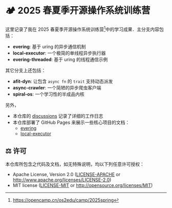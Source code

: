 # 🏕️ 2025 春夏季开源操作系统训练营

这里记录了我在 2025 春夏季开源操作系统训练营[^1]中的学习成果．主分支内容包括：

- **evering**: 基于 uring 的异步通信机制
- **local-executor**: 一个极简的单线程异步执行器
- **evering-threaded**: 基于 uring 的线程通信示例

其它分支上还包括：

- **afit-dyn**: 让包含 `async fn` 的 `trait` 支持动态派发
- **async-crawler**: 一个简陋的异步爬虫客户端
- **spiral-os**: 一个学习性的半成品内核

另外，

- 本仓库的 [discussions](https://github.com/loichyan/openoscamp-2025s/discussions) 记录了详细的工作日志
- 本仓库部署了 GitHub Pages 来展示一些核心项目的文档：
  - [evering](https://loichyan.github.io/openoscamp-2025s/evering/)
  - [local-executor](https://loichyan.github.io/openoscamp-2025s/local_executor/)

## ⚖️ 许可

本仓库所包含之代码及文档，如无特殊说明，均以下列任意许可授权：

- Apache License, Version 2.0 ([LICENSE-APACHE](LICENSE-APACHE) or <http://www.apache.org/licenses/LICENSE-2.0>)
- MIT license ([LICENSE-MIT](LICENSE-MIT) or <http://opensource.org/licenses/MIT>)

[^1]: <https://opencamp.cn/os2edu/camp/2025spring>
